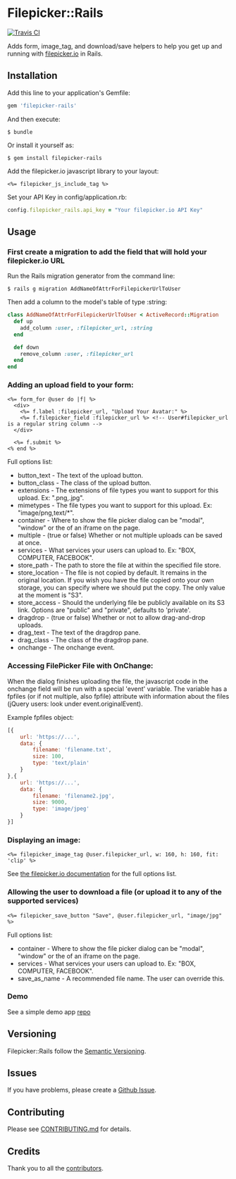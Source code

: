 # Filepicker::Rails
[![Travis CI][travis_ci_badge]][travis_ci]

Adds form, image_tag, and download/save helpers to help you get up and running with [filepicker.io](http://filepicker.io) in Rails.

## Installation

Add this line to your application's Gemfile:

```ruby
gem 'filepicker-rails'
```

And then execute:

    $ bundle

Or install it yourself as:

    $ gem install filepicker-rails

Add the filepicker.io javascript library to your layout:

```erb
<%= filepicker_js_include_tag %>
```

Set your API Key in config/application.rb:

```ruby
config.filepicker_rails.api_key = "Your filepicker.io API Key"
```

## Usage
### First create a migration to add the field that will hold your filepicker.io URL
Run the Rails migration generator from the command line:

    $ rails g migration AddNameOfAttrForFilepickerUrlToUser

Then add a column to the model's table of type :string:

```ruby
class AddNameOfAttrForFilepickerUrlToUser < ActiveRecord::Migration
  def up
    add_column :user, :filepicker_url, :string
  end

  def down
    remove_column :user, :filepicker_url
  end
end
```


### Adding an upload field to your form:

```erb
<%= form_for @user do |f| %>
  <div>
    <%= f.label :filepicker_url, "Upload Your Avatar:" %>
    <%= f.filepicker_field :filepicker_url %> <!-- User#filepicker_url is a regular string column -->
  </div>

  <%= f.submit %>
<% end %>
```
Full options list:

* button_text - The text of the upload button.
* button_class - The class of the upload button.
* extensions - The extensions of file types you want to support for this upload. Ex: ".png,.jpg".
* mimetypes - The file types you want to support for this upload. Ex: "image/png,text/*".
* container - Where to show the file picker dialog can be "modal", "window" or the
of an iframe on the page.
* multiple - (true or false) Whether or not multiple uploads can be saved at once.
* services - What services your users can upload to. Ex: "BOX, COMPUTER, FACEBOOK".
* store_path - The path to store the file at within the specified file store.
* store_location - The file is not copied by default. It remains in the original location. If you wish you have the file copied onto your own storage, you can specify where we should put the copy. The only value at the moment is "S3".
* store_access - Should the underlying file be publicly available on its S3 link. Options are "public" and "private", defaults to 'private'.
* dragdrop - (true or false) Whether or not to allow drag-and-drop uploads.
* drag_text - The text of the dragdrop pane.
* drag_class - The class of the dragdrop pane.
* onchange - The onchange event.

### Accessing FilePicker File with OnChange:

When the dialog finishes uploading the file, the javascript code in the onchange field will be run with a special 'event' variable. The variable has a fpfiles (or if not multiple, also fpfile) attribute with information about the files (jQuery users: look under event.originalEvent).

Example fpfiles object:
```javascript
[{
    url: 'https://...',
    data: {
        filename: 'filename.txt',
        size: 100,
        type: 'text/plain'
    }
},{
    url: 'https://...',
    data: {
        filename: 'filename2.jpg',
        size: 9000,
        type: 'image/jpeg'
    }
}]
```

### Displaying an image:

```erb
<%= filepicker_image_tag @user.filepicker_url, w: 160, h: 160, fit: 'clip' %>
```

See [the filepicker.io documentation](https://developers.filepicker.io/docs/web/#fpurl-images) for the full options list.


### Allowing the user to download a file (or upload it to any of the supported services)

```erb
<%= filepicker_save_button "Save", @user.filepicker_url, "image/jpg" %>
```

Full options list:

* container - Where to show the file picker dialog can be "modal", "window" or the
of an iframe on the page.
* services - What services your users can upload to. Ex: "BOX, COMPUTER, FACEBOOK".
* save_as_name - A recommended file name. The user can override this.

### Demo

See a simple demo app [repo](https://github.com/maxtilford/filepicker-rails-demo)

## Versioning

Filepicker::Rails follow the [Semantic Versioning](http://semver.org/).

## Issues

If you have problems, please create a [Github Issue](https://github.com/Ink/filepicker-rails/issues).

## Contributing

Please see [CONTRIBUTING.md](https://github.com/Ink/filepicker-rails/blob/master/CONTRIBUTING.md) for details.

## Credits

Thank you to all the [contributors](https://github.com/Ink/filepicker-rails/graphs/contributors).

[travis_ci]: http://travis-ci.org/Ink/filepicker-rails
[travis_ci_badge]: https://secure.travis-ci.org/Ink/filepicker-rails.png

